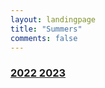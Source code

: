 ```yaml
---
layout: landingpage
title: "Summers"
comments: false
---
```

<h3 class="title">
    <a class="btn zoombtn" href="{{ site.url }}YearOne/Summers/S2022">
     2022
     </a> 
    <a class="btn zoombtn" href="{{ site.url }}YearOne/Summers/S2023">
     2023
     </a>
 </h3>
